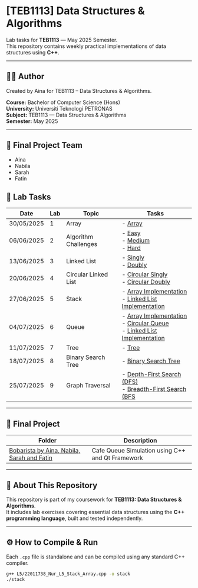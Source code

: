 # [TEB1113] Data Structures & Algorithms

Lab tasks for **TEB1113** — May 2025 Semester.  
This repository contains weekly practical implementations of data structures using **C++**.

---

## 👩‍💻 Author

Created by Aina for TEB1113 – Data Structures & Algorithms.

**Course:** Bachelor of Computer Science (Hons)  <br>
**University:** Universiti Teknologi PETRONAS  <br>
**Subject:** TEB1113 — Data Structures & Algorithms  <br>
**Semester:** May 2025

---

## 👥 Final Project Team

- Aina  
- Nabila  
- Sarah  
- Fatin


## 📅 Lab Tasks

| Date       | Lab | Topic                | Tasks                                                                                                                                 |
|------------|-----|----------------------|----------------------------------------------------------------------------------------------------------------------------------------|
| 30/05/2025 | 1   | Array                | - [Array](./L1/22011738_Nur_L1.cpp)                                                                                      |
| 06/06/2025 | 2   | Algorithm Challenges | - [Easy](./L2/22011738_Nur_L2_Easy.cpp) <br> - [Medium](./L2/22011738_Nur_L2_Medium.cpp) <br> - [Hard](./L2/22011738_Nur_L2_Hard.cpp) |
| 13/06/2025 | 3   | Linked List          | - [Singly](./L3/22011738_Nur_L3_SinglyLinkedList.cpp) <br> - [Doubly](./L3/22011738_Nur_L3_DoublyLinkedList.cpp)                       |
| 20/06/2025 | 4   | Circular Linked List | - [Circular Singly](./L4/22011738_Nur_L4_CircularSinglyLinkedList.cpp) <br> - [Circular Doubly](./L4/22011738_Nur_L4_CircularDoublyList.cpp) |
| 27/06/2025 | 5   | Stack                | - [Array Implementation](./L5/22011738_Nur_L5_Stack_Array.cpp) <br> - [Linked List Implementation](./L5/22011738_Nur_L5_Stack_LinkedList.cpp) |
| 04/07/2025 | 6   | Queue                | - [Array Implementation](./L6/22011738_Nur_L6_Queue_Array.cpp) <br> - [Circular Queue](./L6/22011738_Nur_L6_Queue_CircularQueue.cpp) <br> - [Linked List Implementation](./L6/22011738_Nur_L6_Queue_LinkedList.cpp) |
| 11/07/2025 | 7   | Tree                 | - [Tree](./L7/22011738_Nur_L7.cpp)                                                                                       |
| 18/07/2025 | 8   | Binary Search Tree   | - [Binary Search Tree](./L8/22011738_Nur_L8_BinarySearchTree.cpp) |
| 25/07/2025 | 9   | Graph Traversal      | - [Depth-First Search (DFS)](./L9/22011738_Nur_L9_DFS.cpp) <br> - [Breadth-First Search (BFS](./L9/22011738_Nur_L9_BFS.cpp)                                                        |

---

## 🧪 Final Project

| Folder            | Description                        |
|-------------------|------------------------------------|
| [Bobarista by Aina, Nabila, Sarah and Fatin](./Project/Bobarista) | Cafe Queue Simulation using C++ and Qt Framework |

---

## 🧠 About This Repository

This repository is part of my coursework for **TEB1113: Data Structures & Algorithms**.  
It includes lab exercises covering essential data structures using the **C++ programming language**, built and tested independently.

---

## ⚙️ How to Compile & Run

Each `.cpp` file is standalone and can be compiled using any standard C++ compiler.

```bash
g++ L5/22011738_Nur_L5_Stack_Array.cpp -o stack
./stack

